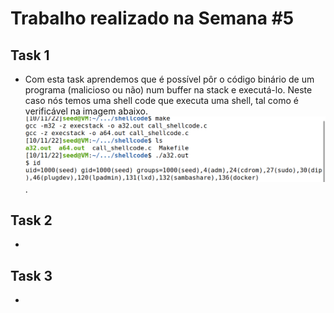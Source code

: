 # Trabalho realizado na Semana #5

## Task 1

- Com esta task aprendemos que é possível pôr o código binário de um programa (malicioso ou não) num buffer na stack e executá-lo. Neste caso nós temos uma shell code que executa uma shell, tal como é verificável na imagem abaixo.
![](/images/LOGBOOK5-1.png).
## Task 2

-

## Task 3

-
